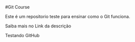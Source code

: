#Git Course

Este é um repositorio teste para ensinar como o Git funciona.

Saiba mais no Link da descrição

Testando GitHub
